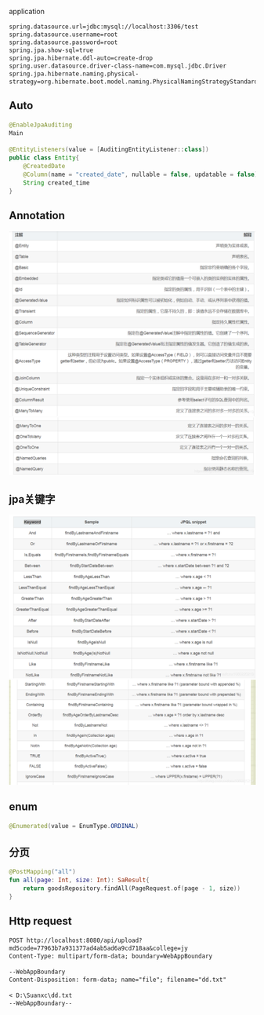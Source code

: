application
```properties
spring.datasource.url=jdbc:mysql://localhost:3306/test
spring.datasource.username=root
spring.datasource.password=root
spring.jpa.show-sql=true
spring.jpa.hibernate.ddl-auto=create-drop
spring.user.datasource.driver-class-name=com.mysql.jdbc.Driver
spring.jpa.hibernate.naming.physical-strategy=org.hibernate.boot.model.naming.PhysicalNamingStrategyStandardImpl
```

## Auto 
```java
@EnableJpaAuditing
Main

@EntityListeners(value = [AuditingEntityListener::class])
public class Entity{
	@CreatedDate  
	@Column(name = "created_date", nullable = false, updatable = false)
	String created_time
}
```

## Annotation
![](/recap/server/attachments/Pastedimage20230710174459.png)
![](/recap/server/attachments/Pastedimage20230710174528.png)

## jpa关键字
![](/recap/server/attachments/Pastedimage20230710174642.png)
![](/recap/server/attachments/Pastedimage20230710174701.png)
## enum
```java
@Enumerated(value = EnumType.ORDINAL)
```

## 分页
```kotlin
@PostMapping("all")  
fun all(page: Int, size: Int): SaResult{  
	return goodsRepository.findAll(PageRequest.of(page - 1, size))
}
```

## Http request
```http
POST http://localhost:8080/api/upload?md5code=77963b7a931377ad4ab5ad6a9cd718aa&college=jy  
Content-Type: multipart/form-data; boundary=WebAppBoundary  
  
--WebAppBoundary  
Content-Disposition: form-data; name="file"; filename="dd.txt"  
  
< D:\Suanxc\dd.txt  
--WebAppBoundary--
```
